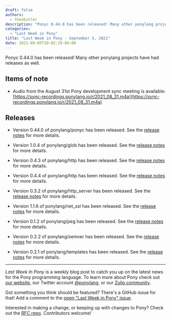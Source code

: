 ```yaml
---
draft: false
authors:
  - theobutler
description: "Ponyc 0.44.0 has been released! Many other ponylang projects have had releases as well."
categories:
  - "Last Week in Pony"
title: "Last Week in Pony - September 5, 2021"
date: 2021-09-05T10:02:19-04:00
---
```


Ponyc 0.44.0 has been released! Many other ponylang projects have had releases as well.
<!-- more -->

## Items of note

- Audio from the August 31st Pony development sync meeting is available: [https://sync-recordings.ponylang.io/r/2021_08_31.m4a](https://sync-recordings.ponylang.io/r/2021_08_31.m4a)

## Releases

- Version 0.44.0 of ponylang/ponyc has been released.
See the [release notes](https://github.com/ponylang/ponyc/releases/tag/0.44.0) for more details.

- Version 1.0.4 of ponylang/glob has been released.
See the [release notes](https://github.com/ponylang/glob/releases/tag/1.0.4) for more details.

- Version 0.4.3 of ponylang/http has been released.
See the [release notes](https://github.com/ponylang/http/releases/tag/0.4.3) for more details.

- Version 0.4.4 of ponylang/http has been released.
See the [release notes](https://github.com/ponylang/http/releases/tag/0.4.4) for more details.

- Version 0.3.2 of ponylang/http_server has been released.
See the [release notes](https://github.com/ponylang/http_server/releases/tag/0.3.2) for more details.

- Version 1.1.6 of ponylang/net_ssl has been released.
See the [release notes](https://github.com/ponylang/net_ssl/releases/tag/1.1.6) for more details.

- Version 0.1.2 of ponylang/peg has been released.
See the [release notes](https://github.com/ponylang/peg/releases/tag/0.1.2) for more details.

- Version 0.2.2 of ponylang/semver has been released.
See the [release notes](https://github.com/ponylang/semver/releases/tag/0.2.2) for more details.

- Version 0.2.1 of ponylang/templates has been released.
See the [release notes](https://github.com/ponylang/templates/releases/tag/0.2.1) for more details.

---

_Last Week In Pony_ is a weekly blog post to catch you up on the latest news for the Pony programming language. To learn more about Pony check out [our website](https://ponylang.io), our Twitter account [@ponylang](https://twitter.com/ponylang), or our [Zulip community](https://ponylang.zulipchat.com).

Got something you think should be featured? There's a GitHub issue for that! Add a comment to the [open "Last Week in Pony" issue](https://github.com/ponylang/ponylang.github.io/issues?q=is%3Aissue+is%3Aopen+label%3Alast-week-in-pony).

Interested in making a change, or keeping up with changes to Pony? Check out the [RFC repo](https://github.com/ponylang/rfcs). Contributors welcome!
